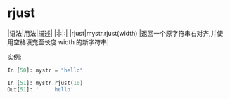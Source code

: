 # rjust

|语法|用法|描述|
|:|:|:|
|rjust|mystr.rjust(width)    |返回一个原字符串右对齐,并使用空格填充至长度 width 的新字符串|

实例:

```python
In [50]: mystr = "hello"

In [51]: mystr.rjust(10)
Out[51]: '     hello'

```
